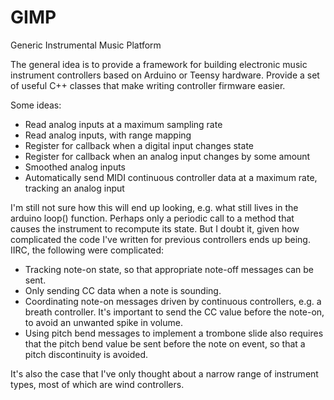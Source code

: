 GIMP
====

Generic Instrumental Music Platform

The general idea is to provide a framework for building electronic music instrument
controllers based on Arduino or Teensy hardware. Provide a set of useful C++ classes
that make writing controller firmware easier.

Some ideas:

- Read analog inputs at a maximum sampling rate
- Read analog inputs, with range mapping
- Register for callback when a digital input changes state
- Register for callback when an analog input changes by some amount
- Smoothed analog inputs
- Automatically send MIDI continuous controller data at a maximum rate,
  tracking an analog input

I'm still not sure how this will end up looking, e.g. what still lives in the arduino loop()
function. Perhaps only a periodic call to a method that causes the instrument to recompute
its state. But I doubt it, given how complicated the code I've written for previous controllers
ends up being. IIRC, the following were complicated:

- Tracking note-on state, so that appropriate note-off messages can be sent.
- Only sending CC data when a note is sounding.
- Coordinating note-on messages driven by continuous controllers, e.g. a breath controller.
  It's important to send the CC value before the note-on, to avoid an unwanted spike
  in volume.
- Using pitch bend messages to implement a trombone slide also requires that the
  pitch bend value be sent before the note on event, so that a pitch discontinuity
  is avoided.

It's also the case that I've only thought about a narrow range of instrument types,
most of which are wind controllers.